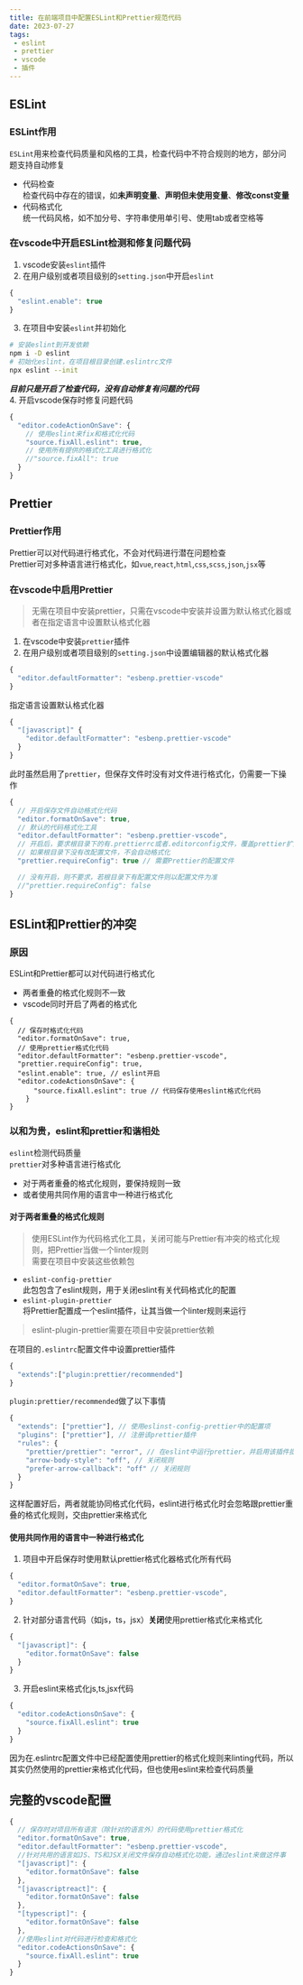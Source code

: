 ```yaml
---
title: 在前端项目中配置ESLint和Prettier规范代码
date: 2023-07-27
tags:
 - eslint
 - prettier
 - vscode
 - 插件
---
```

## ESLint
### ESLint作用
`ESLint`用来检查代码质量和风格的工具，检查代码中不符合规则的地方，部分问题支持自动修复
- 代码检查  
检查代码中存在的错误，如**未声明变量**、**声明但未使用变量**、**修改const变量**
- 代码格式化  
统一代码风格，如不加分号、字符串使用单引号、使用tab或者空格等

### 在vscode中开启ESLint检测和修复问题代码
1. vscode安装`eslint`插件
2. 在用户级别或者项目级别的`setting.json`中开启`eslint`
```js
{
  "eslint.enable": true
}
```
3. 在项目中安装`eslint`并初始化
```bash
# 安装eslint到开发依赖
npm i -D eslint
# 初始化eslint，在项目根目录创建.eslintrc文件
npx eslint --init
```
***目前只是开启了检查代码，没有自动修复有问题的代码***  
4. 开启vscode保存时修复问题代码
```js
{
  "editor.codeActionOnSave": {
    // 使用eslint来fix和格式化代码
    "source.fixAll.eslint": true,
    // 使用所有提供的格式化工具进行格式化
    //"source.fixAll": true
  }
}
```
## Prettier
### Prettier作用
Prettier可以对代码进行格式化，不会对代码进行潜在问题检查  
Prettier可对多种语言进行格式化，如`vue`,`react`,`html`,`css`,`scss`,`json`,`jsx`等

### 在vscode中启用Prettier
> 无需在项目中安装prettier，只需在vscode中安装并设置为默认格式化器或者在指定语言中设置默认格式化器

1. 在vscode中安装`prettier`插件
2. 在用户级别或者项目级别的`setting.json`中设置编辑器的默认格式化器
```js
{
  "editor.defaultFormatter": "esbenp.prettier-vscode"
}
```
指定语言设置默认格式化器
```js
{
  "[javascript]" {
    "editor.defaultFormatter": "esbenp.prettier-vscode"
  }
}
```
此时虽然启用了`prettier`，但保存文件时没有对文件进行格式化，仍需要一下操作
```js
{
  // 开启保存文件自动格式化代码
  "editor.formatOnSave": true,
  // 默认的代码格式化工具
  "editor.defaultFormatter": "esbenp.prettier-vscode",
  // 开启后，要求根目录下的有.prettierrc或者.editorconfig文件，覆盖prettier扩展中的默认配置
  // 如果根目录下没有改配置文件，不会自动格式化
  "prettier.requireConfig": true // 需要Prettier的配置文件

  // 没有开启，则不要求，若根目录下有配置文件则以配置文件为准
  //"prettier.requireConfig": false
}
```
## ESLint和Prettier的冲突
### 原因
ESLint和Prettier都可以对代码进行格式化
- 两者重叠的格式化规则不一致
- vscode同时开启了两者的格式化
```JS
{
  // 保存时格式化代码
  "editor.formatOnSave": true,
  // 使用prettier格式化代码
  "editor.defaultFormatter": "esbenp.prettier-vscode",
  "prettier.requireConfig": true,
  "eslint.enable": true, // eslint开启
  "editor.codeActionsOnSave": {
      "source.fixAll.eslint": true // 代码保存使用eslint格式化代码
    }
}
```
### 以和为贵，eslint和prettier和谐相处
`eslint`检测代码质量  
`prettier`对多种语言进行格式化

- 对于两者重叠的格式化规则，要保持规则一致
- 或者使用共同作用的语言中一种进行格式化

#### 对于两者重叠的格式化规则
>使用ESLint作为代码格式化工具，关闭可能与Prettier有冲突的格式化规则，把Prettier当做一个linter规则  
需要在项目中安装这些依赖包
- `eslint-config-prettier`  
此包包含了eslint规则，用于关闭eslint有关代码格式化的配置
- `eslint-plugin-prettier`  
将Prettier配置成一个eslint插件，让其当做一个linter规则来运行  
>eslint-plugin-prettier需要在项目中安装prettier依赖

在项目的`.eslintrc`配置文件中设置prettier插件
```js
{
  "extends":["plugin:prettier/recommended"]
}
```
`plugin:prettier/recommended`做了以下事情
```js
{
  "extends": ["prettier"], // 使用eslinst-config-prettier中的配置项
  "plugins": ["prettier"], // 注册该prettier插件
  "rules": {
    "prettier/prettier": "error", // 在eslint中运行prettier，并启用该插件提供的规则
    "arrow-body-style": "off", // 关闭规则
    "prefer-arrow-callback": "off" // 关闭规则
  }
}
```
这样配置好后，两者就能协同格式化代码，eslint进行格式化时会忽略跟prettier重叠的格式化规则，交由prettier来格式化

#### 使用共同作用的语言中一种进行格式化
1. 项目中开启保存时使用默认prettier格式化器格式化所有代码  
```js
{
  "editor.formatOnSave": true,
  "editor.defaultFormatter": "esbenp.prettier-vscode",
}
```
2. 针对部分语言代码（如js，ts，jsx）**关闭**使用prettier格式化来格式化
```js
{
  "[javascript]": { 
    "editor.formatOnSave": false 
  }
}
```
3. 开启eslint来格式化js,ts,jsx代码
```js
{
  "editor.codeActionsOnSave": {
    "source.fixAll.eslint": true 
  }
}
```
因为在.eslintrc配置文件中已经配置使用prettier的格式化规则来linting代码，所以其实仍然使用的prettier来格式化代码，但也使用eslint来检查代码质量

## 完整的vscode配置

```js
{
  // 保存时对项目所有语言（除针对的语言外）的代码使用prettier格式化
  "editor.formatOnSave": true, 
  "editor.defaultFormatter": "esbenp.prettier-vscode",
  //针对共用的语言如JS、TS和JSX关闭文件保存自动格式化功能，通过eslint来做这件事 
  "[javascript]": { 
    "editor.formatOnSave": false 
  }, 
  "[javascriptreact]": {
    "editor.formatOnSave": false
  },
  "[typescript]": {
    "editor.formatOnSave": false
  },
  //使用eslint对代码进行检查和格式化
  "editor.codeActionsOnSave": {
    "source.fixAll.eslint": true 
  }
}
```